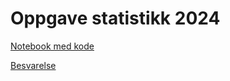 # Oppgave statistikk 2024

[Notebook med kode](./oppgaverNotebook.ipynb)

[Besvarelse](./obligStatistikkBesvarelse.pdf)
